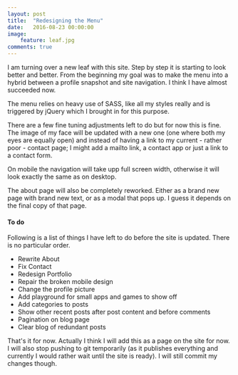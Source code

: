 ```yaml
---
layout: post
title:  "Redesigning the Menu"
date:   2016-08-23 00:00:00
image:
    feature: leaf.jpg
comments: true
---
```

I am turning over a new leaf with this site. Step by step it is starting to look better and better. From the beginning my goal was to make the menu into a hybrid between a profile snapshot and site navigation. I think I have almost succeeded now.

The menu relies on heavy use of SASS, like all my styles really and is triggered by jQuery which I brought in for this purpose.

There are a few fine tuning adjustments left to do but for now this is fine. The image of my face will be updated with a new one (one where both my eyes are equally open) and instead of having a link to my current - rather poor - contact page; I might add a mailto link, a contact app or just a link to a contact form.

On mobile the navigation will take upp full screen width, otherwise it will look exactly the same as on desktop.

The about page will also be completely reworked. Either as a brand new page with brand new text, or as a modal that pops up. I guess it depends on the final copy of that page.

#### To do
Following is a list of things I have left to do before the site is updated. There is no particular order.

- Rewrite About
- Fix Contact
- Redesign Portfolio
- Repair the broken mobile design
- Change the profile picture
- Add playground for small apps and games to show off
- Add categories to posts
- Show other recent posts after post content and before comments
- Pagination on blog page
- Clear blog of redundant posts

That's it for now. Actually I think I will add this as a page on the site for now. I will also stop pushing to git temporarily (as it publishes everything and currently I would rather wait until the site is ready). I will still commit my changes though.